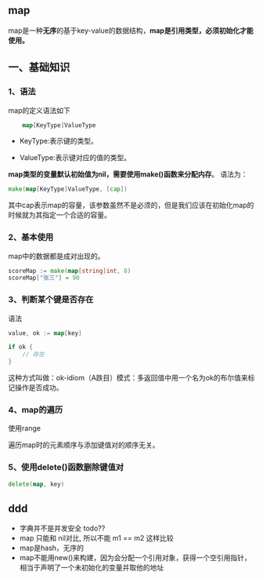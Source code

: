 ## map
map是一种**无序**的基于key-value的数据结构，**map是引用类型，必须初始化才能使用。**

## 一、基础知识
### 1、语法
map的定义语法如下
```go
    map[KeyType]ValueType
```
* KeyType:表示键的类型。

* ValueType:表示键对应的值的类型。

**map类型的变量默认初始值为nil，需要使用make()函数来分配内存**。
语法为：
```go
make(map[KeyType]ValueType, [cap])
```
其中cap表示map的容量，该参数虽然不是必须的，但是我们应该在初始化map的时候就为其指定一个合适的容量。

### 2、基本使用
map中的数据都是成对出现的。
```go
scoreMap := make(map[string]int, 8)
scoreMap["张三"] = 90
```

### 3、判断某个键是否存在
语法
```go
value, ok := map[key]

if ok {
    // 存在
} 
```
这种方式叫做：ok-idiom（A跌目）模式：多返回值中用一个名为ok的布尔值来标记操作是否成功。

### 4、map的遍历
使用range

遍历map时的元素顺序与添加键值对的顺序无关。

### 5、使用delete()函数删除键值对
```go
delete(map, key)
```

## ddd

* 字典并不是并发安全 todo??
* map 只能和 nil对比, 所以不能 m1 == m2 这样比较
* map是hash，无序的
* map不能用new()来构建，因为会分配一个引用对象，获得一个空引用指针，相当于声明了一个未初始化的变量并取他的地址
